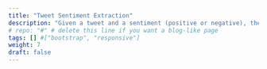 ```yaml
---
title: "Tweet Sentiment Extraction"
description: "Given a tweet and a sentiment (positive or negative), the objective here was to pick out part of the tweet (word(s) or phrase(s)) that reflects the sentiment.  Utilized Roberta model from Huggingface  (Pytorch) library for this Natural language processing task."
# repo: "#" # delete this line if you want a blog-like page
tags: [] #["bootstrap", "responsive"]
weight: 7
draft: false
---
```

